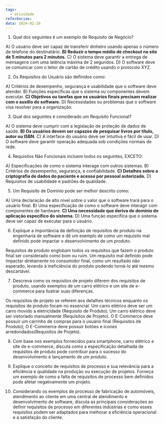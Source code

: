 ```yaml
---
tags:
  - atividade
referências: 
data: 2024-02-26
---
```

1) Qual dos seguintes é um exemplo de Requisito de Negócio?
   
A) O usuário deve ser capaz de transferir dinheiro usando apenas o número de telefone do destinatário.
**B) Reduzir o tempo médio de checkout no site de 5 minutos para 2 minutos.**
C) O sistema deve garantir a entrega de mensagens com uma latência máxima de 2 segundos.
D) O software deve se comunicar com o leitor de cartão de crédito usando o protocolo XYZ.

2) Os Requisitos do Usuário são definidos como:
   
A) Critérios de desempenho, segurança e usabilidade que o software deve atender.
B) Funções específicas que o sistema ou componentes devem executar.
**C) Objetivos ou tarefas que os usuários finais precisam realizar com o auxílio do software.**
D) Necessidades ou problemas que o software visa resolver para a organização.

3)  Qual dos seguintes é considerado um Requisito Funcional?
   
A) O sistema deve cumprir com a legislação de proteção de dados de saúde.
**B) Os usuários devem ser capazes de pesquisar livros por título, autor ou ISBN.**
C) A interface do usuário deve ser intuitiva e fácil de usar.
D) O software deve garantir operação adequada sob condições normais de rede.

4)  Requisitos Não Funcionais incluem todos os seguintes, EXCETO:
   
A) Especificações de como o sistema interage com outros sistemas.
B) Critérios de desempenho, segurança, e confiabilidade.
**C) Detalhes sobre a criptografia de dados do paciente e acesso por pessoal autorizado.**
D) Requisitos de usabilidade e padrões de qualidade.

5)  Um Requisito de Domínio pode ser melhor descrito como:
   
A) Uma declaração de alto nível sobre o valor que o software trará para o usuário final.
B) Uma especificação de como o software deve interagir com componentes de hardware.
**C) Uma necessidade que deriva do domínio de aplicação específico do sistema.**
D) Uma função específica que o sistema deve ser capaz de executar para o usuário.

6) Explique a importância da definição de requisitos de produto na engenharia
de software e dê um exemplo de como um requisito mal definido pode impactar o
desenvolvimento de um produto.

Requisitos de produto englobam todos os requisitos que fazem o produto final ser considerado como bom ou ruim. Um requisito mal definido pode impactar diretamente no consumidor final, como um resultado não esperado, levando à ineficiência do produto podendo torná-lo até mesmo descartável.

7) Descreva como os requisitos de projeto diferem dos requisitos de produto,
usando exemplos de um carro elétrico e um site de e-commerce para ilustrar suas diferenças.

Os requisitos de projeto se referem aos detalhes técnicos enquanto os requisitos de produto focam no essencial. Um carro elétrico deve ser um carro movido a eletricidade (Requisito de Produto); Um carro elétrico deve ser vistoriado manualmente (Requisitos de Projeto). O E-Commerce deve possuir um carrinho de compras para o usuário final (Requisitos de Produto); O E-Commerce deve possuir botões e ícones arredondados(Requisitos de Projeto).

8) Com base nos exemplos fornecidos para smartphone, carro elétrico e site de
e-commerce, discuta como a especificação detalhada de requisitos de produto pode
contribuir para o sucesso do desenvolvimento e lançamento de um produto.

9) Explique o conceito de requisitos de processo e sua relevância para a
eficiência e qualidade na produção ou execução de projetos. Forneça um exemplo de como a
falta de requisitos de processo bem definidos pode afetar negativamente um projeto.

10) Considerando os exemplos de processo de fabricação de automóveis,
atendimento ao cliente em uma central de atendimento e desenvolvimento de software,
discuta as principais considerações ao definir requisitos de processo em diferentes indústrias
e como esses requisitos podem ser adaptados para melhorar a eficiência operacional e a
satisfação do cliente.